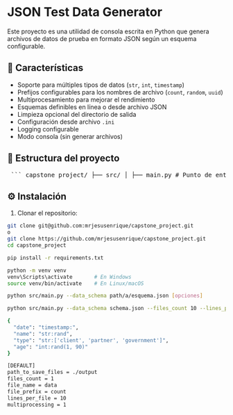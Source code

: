 # JSON Test Data Generator

Este proyecto es una utilidad de consola escrita en Python que genera archivos de datos de prueba en formato JSON según un esquema configurable.

## 🚀 Características

- Soporte para múltiples tipos de datos (`str`, `int`, `timestamp`)
- Prefijos configurables para los nombres de archivo (`count`, `random`, `uuid`)
- Multiprocesamiento para mejorar el rendimiento
- Esquemas definibles en línea o desde archivo JSON
- Limpieza opcional del directorio de salida
- Configuración desde archivo `.ini`
- Logging configurable
- Modo consola (sin generar archivos)

## 📁 Estructura del proyecto

<pre lang="markdown"> ``` capstone_project/ ├── src/ │ ├── main.py # Punto de entrada del programa │ ├── config.py # Carga y validación de configuración │ ├── generator.py # Lógica de generación de datos │ ├── schema_parser.py # Interpretación del esquema │ ├── utils.py # Funciones auxiliares │ └── logger.py # Configuración de logging ├── tests/ # Pruebas automatizadas ├── default.ini # Configuración por defecto ├── requirements.txt # Dependencias del proyecto └── README.md ``` </pre>

## ⚙️ Instalación

1. Clonar el repositorio:

```bash
git clone git@github.com:mrjesusenrique/capstone_project.git
o
git clone https://github.com/mrjesusenrique/capstone_project.git
cd capstone_project

pip install -r requirements.txt

python -m venv venv
venv\Scripts\activate       # En Windows
source venv/bin/activate    # En Linux/macOS

python src/main.py --data_schema path/a/esquema.json [opciones]

python src/main.py --data_schema schema.json --files_count 10 --lines_per_file 100 --multiprocessing 4

{
  "date": "timestamp:",
  "name": "str:rand",
  "type": "str:['client', 'partner', 'government']",
  "age": "int:rand(1, 90)"
}

[DEFAULT]
path_to_save_files = ./output
files_count = 1
file_name = data
file_prefix = count
lines_per_file = 10
multiprocessing = 1
```
